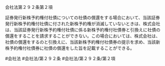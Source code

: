 会社法第２９２条第２項

証券発行新株予約権付社債についての社債の償還をする場合において、当該証券発行新株予約権付社債に付された新株予約権が消滅していないときは、株式会社は、当該証券発行新株予約権付社債に係る新株予約権付社債券と引換えに社債の償還をすることを請求することができない。この場合においては、株式会社は、社債の償還をするのと引換えに、当該新株予約権付社債券の提示を求め、当該新株予約権付社債券に社債の償還をした旨を記載することができる。

#会社法
#会社法/第２９２条
#会社法/第２９２条/第２項
